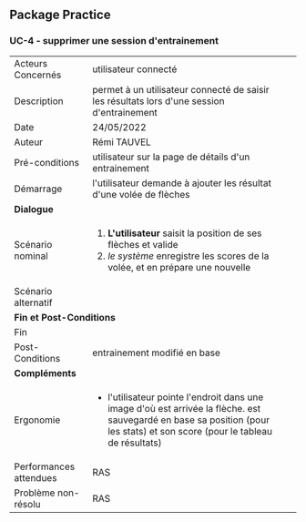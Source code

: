 ## Package Practice
### UC-4 - supprimer une session d'entrainement

<table>
    <tbody>
        <tr>
            <td>
                Acteurs Concernés
            </td>
            <td>
                utilisateur connecté
            </td>
        </tr>
        <tr>
            <td>
                Description
            </td>
            <td>
                permet à un utilisateur connecté de saisir les résultats lors d'une session d'entrainement
            </td>
        </tr>
        <tr>
            <td>
                Date
            </td>
            <td>
                24/05/2022
            </td>
        </tr>
        <tr>
            <td>
                Auteur
            </td>
            <td>
                Rémi TAUVEL
            </td>
        </tr>
        <tr>
            <td>
                Pré-conditions
            </td>
            <td>
                utilisateur sur la page de détails d'un entrainement
            </td>
        </tr>
        <tr>
            <td>
                Démarrage
            </td>
            <td>
                l'utilisateur demande à ajouter les résultat d'une volée de flèches
            </td>
        </tr>
        <tr>
            <td colspan="2">
                <strong>Dialogue</strong>
            </td>
        </tr>
        <tr>
            <td>
                Scénario nominal
            </td>
            <td>
              <ol>
                  <li>
                    <strong>L'utilisateur</strong> saisit la position de ses flèches et valide
                  </li>
                <li>
                    <em>le système</em> enregistre les scores de la volée, et en prépare une nouvelle
                </li>
              </ol>
            </td>
        </tr>
        <tr>
            <td>
                Scénario alternatif
            </td>
            <td>
              <ul style="list-style: none" >
              </ul>
            </td>
        </tr>
        <tr>
            <td colspan="2">
                <strong>Fin et Post-Conditions</strong>
            </td>
        </tr>
        <tr>
            <td>
                Fin
            </td>
            <td>
            </td>
        </tr>
        <tr>
            <td>
                Post-Conditions
            </td>
            <td>
                entrainement modifié en base
            </td>
        </tr>
        <tr>
            <td colspan="2">
                <strong>Compléments</strong>
            </td>
            <td>
            </td>
        </tr>
        <tr>
            <td>
                Ergonomie
            </td>
            <td>
                <ul>
                    <li>
                        l'utilisateur pointe l'endroit dans une image d'où est arrivée la flèche. est sauvegardé en base sa position (pour les stats) et son score (pour le tableau de résultats)
                    </li>
                </ul>
            </td>
        </tr>
        <tr>
            <td>
                Performances attendues
            </td>
            <td>
                RAS
            </td>
        </tr>
        <tr>
            <td>
                Problème non-résolu
            </td>
            <td>
                RAS
            </td>
        </tr>
    </tbody>
</table>